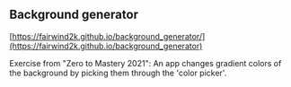 ## Background generator

[https://fairwind2k.github.io/background_generator/](https://fairwind2k.github.io/background_generator)

Exercise from "Zero to Mastery 2021":
An app changes gradient colors of the background by picking them through the 'color picker'.
 
